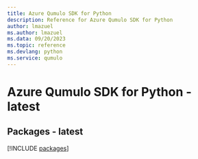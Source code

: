 ```yaml
---
title: Azure Qumulo SDK for Python
description: Reference for Azure Qumulo SDK for Python
author: lmazuel
ms.author: lmazuel
ms.data: 09/20/2023
ms.topic: reference
ms.devlang: python
ms.service: qumulo
---
```

# Azure Qumulo SDK for Python - latest
## Packages - latest
[!INCLUDE [packages](qumulo-index.md)]